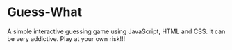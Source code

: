 # Guess-What
A simple interactive guessing game using JavaScript, HTML and CSS.
It can be very addictive.
Play at your own risk!!!
